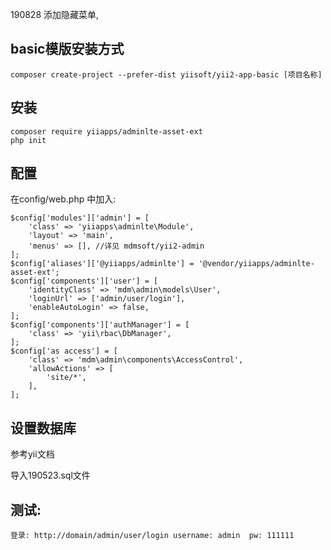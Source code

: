190828 添加隐藏菜单,


## basic模版安装方式 ##

    composer create-project --prefer-dist yiisoft/yii2-app-basic [项目名称]

## 安装 ##

	composer require yiiapps/adminlte-asset-ext
	php init

## 配置 ##

在config/web.php 中加入:

	$config['modules']['admin'] = [
	    'class' => 'yiiapps\adminlte\Module',
	    'layout' => 'main',
	    'menus' => [], //详见 mdmsoft/yii2-admin
	];
	$config['aliases']['@yiiapps/adminlte'] = '@vendor/yiiapps/adminlte-asset-ext';
	$config['components']['user'] = [
	    'identityClass' => 'mdm\admin\models\User',
	    'loginUrl' => ['admin/user/login'],
	    'enableAutoLogin' => false,
	];
	$config['components']['authManager'] = [
	    'class' => 'yii\rbac\DbManager',
	];
	$config['as access'] = [
	    'class' => 'mdm\admin\components\AccessControl',
	    'allowActions' => [
	        'site/*',
	    ],
	];

## 设置数据库 ##

参考yii文档

导入190523.sql文件

## 测试: ##
`登录: http://domain/admin/user/login
username: admin  pw: 111111`